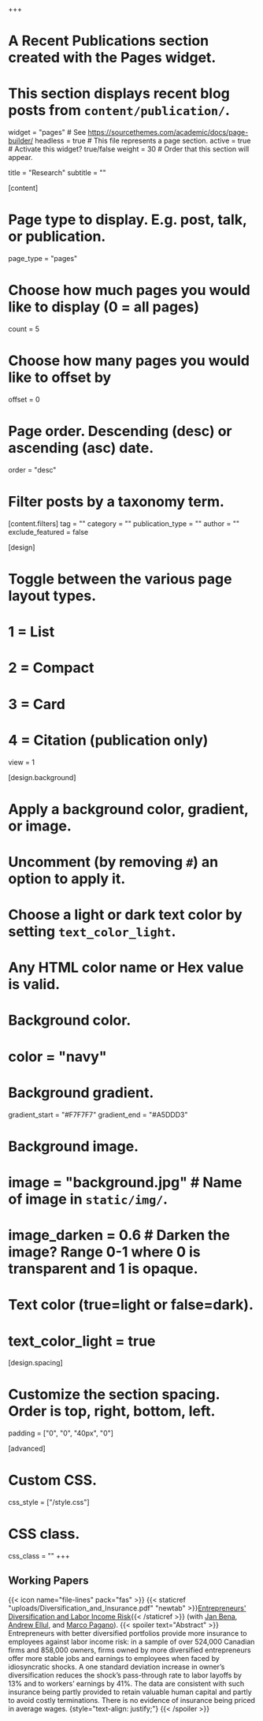 +++
# A Recent Publications section created with the Pages widget.
# This section displays recent blog posts from `content/publication/`.

widget = "pages"  # See https://sourcethemes.com/academic/docs/page-builder/
headless = true  # This file represents a page section.
active = true  # Activate this widget? true/false
weight = 30  # Order that this section will appear.

title = "Research"
subtitle = ""

[content]
  # Page type to display. E.g. post, talk, or publication.
  page_type = "pages"
  
  # Choose how much pages you would like to display (0 = all pages)
  count = 5
  
  # Choose how many pages you would like to offset by
  offset = 0

  # Page order. Descending (desc) or ascending (asc) date.
  order = "desc"

  # Filter posts by a taxonomy term.
  [content.filters]
    tag = ""
    category = ""
    publication_type = ""
    author = ""
    exclude_featured = false
  
[design]
  # Toggle between the various page layout types.
  #   1 = List
  #   2 = Compact
  #   3 = Card
  #   4 = Citation (publication only)
  view = 1
  
[design.background]
  # Apply a background color, gradient, or image.
  #   Uncomment (by removing `#`) an option to apply it.
  #   Choose a light or dark text color by setting `text_color_light`.
  #   Any HTML color name or Hex value is valid.
    
  # Background color.
  # color = "navy"
  
  # Background gradient.
  gradient_start = "#F7F7F7"
  gradient_end = "#A5DDD3"
  
  # Background image.
  # image = "background.jpg"  # Name of image in `static/img/`.
  # image_darken = 0.6  # Darken the image? Range 0-1 where 0 is transparent and 1 is opaque.

  # Text color (true=light or false=dark).
  # text_color_light = true  

[design.spacing]
  # Customize the section spacing. Order is top, right, bottom, left.
  padding = ["0", "0", "40px", "0"]

[advanced]
 # Custom CSS. 
 css_style = ["/style.css"]
 
 # CSS class.
 css_class = ""
+++

<h2>Working Papers</h2>


{{< icon name="file-lines" pack="fas" >}} {{< staticref "uploads/Diversification_and_Insurance.pdf" "newtab" >}}<ins>Entrepreneurs' Diversification and Labor Income Risk</ins>{{< /staticref >}} 
(with [Jan Bena](https://www.janbena.com), [Andrew Ellul](https://sites.google.com/view/andrewellul/home/), and [Marco Pagano](https://sites.google.com/view/marcopagano)).
{{< spoiler text="Abstract" >}}
Entrepreneurs with better diversified portfolios provide more insurance to employees against labor income risk: in a sample of over 524,000 Canadian firms and 858,000
owners, firms owned by more diversified entrepreneurs offer more stable jobs and earnings to employees when faced by idiosyncratic shocks. A one standard deviation increase in owner’s diversification reduces the shock’s pass-through rate to labor layoffs by 13% and to workers’ earnings by 41%. The data are consistent with such
insurance being partly provided to retain valuable human capital and partly to avoid costly terminations. There is no evidence of insurance being priced in average wages.
{style="text-align: justify;"}
{{< /spoiler >}}

